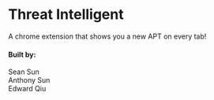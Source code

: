 # Threat Intelligent

A chrome extension that shows you a new APT on every tab!  

#### Built by:  
Sean Sun  
Anthony Sun  
Edward Qiu  
